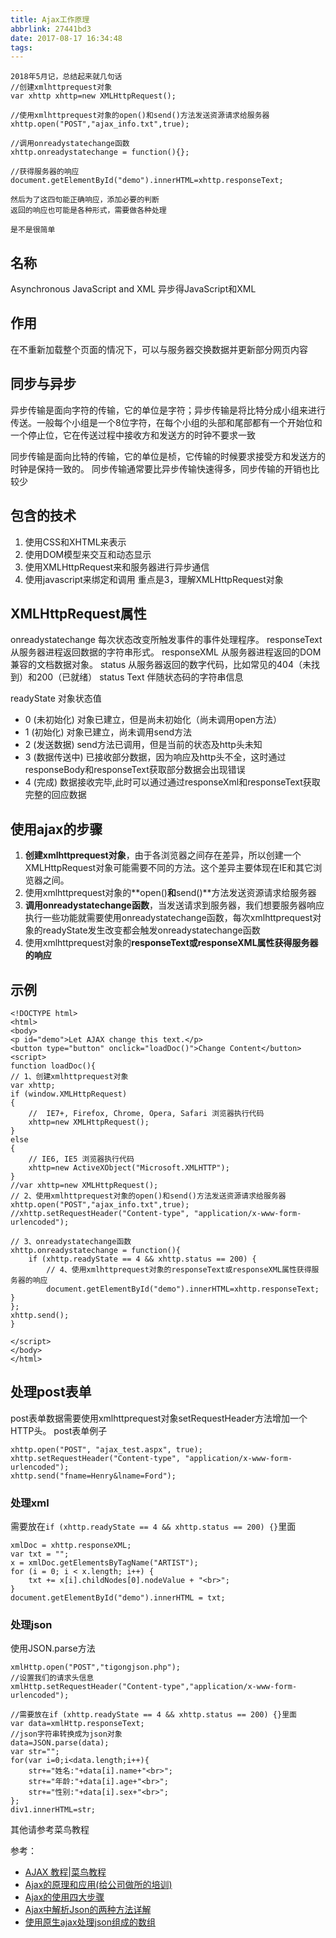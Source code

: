 ```yaml
---
title: Ajax工作原理
abbrlink: 27441bd3
date: 2017-08-17 16:34:48
tags:
---
```

```
2018年5月记，总结起来就几句话
//创建xmlhttprequest对象
var xhttp xhttp=new XMLHttpRequest();

//使用xmlhttprequest对象的open()和send()方法发送资源请求给服务器
xhttp.open("POST","ajax_info.txt",true);

//调用onreadystatechange函数
xhttp.onreadystatechange = function(){};

//获得服务器的响应
document.getElementById("demo").innerHTML=xhttp.responseText;

然后为了这四句能正确响应，添加必要的判断
返回的响应也可能是各种形式，需要做各种处理

是不是很简单
```


## 名称
Asynchronous JavaScript and XML
异步得JavaScript和XML

## 作用
在不重新加载整个页面的情况下，可以与服务器交换数据并更新部分网页内容

## 同步与异步
异步传输是面向字符的传输，它的单位是字符；异步传输是将比特分成小组来进行传送。一般每个小组是一个8位字符，在每个小组的头部和尾部都有一个开始位和一个停止位，它在传送过程中接收方和发送方的时钟不要求一致

同步传输是面向比特的传输，它的单位是桢，它传输的时候要求接受方和发送方的时钟是保持一致的。
同步传输通常要比异步传输快速得多，同步传输的开销也比较少


## 包含的技术

1. 使用CSS和XHTML来表示
2. 使用DOM模型来交互和动态显示
3. 使用XMLHttpRequest来和服务器进行异步通信
4. 使用javascript来绑定和调用
   重点是3，理解XMLHttpRequest对象

## XMLHttpRequest属性
onreadystatechange 每次状态改变所触发事件的事件处理程序。
responseText 从服务器进程返回数据的字符串形式。
responseXML 从服务器进程返回的DOM兼容的文档数据对象。
status 从服务器返回的数字代码，比如常见的404（未找到）和200（已就绪）
status Text 伴随状态码的字符串信息

readyState 对象状态值
* 0 (未初始化) 对象已建立，但是尚未初始化（尚未调用open方法）
* 1 (初始化) 对象已建立，尚未调用send方法
* 2 (发送数据) send方法已调用，但是当前的状态及http头未知
* 3 (数据传送中) 已接收部分数据，因为响应及http头不全，这时通过responseBody和responseText获取部分数据会出现错误
* 4 (完成) 数据接收完毕,此时可以通过通过responseXml和responseText获取完整的回应数据


## 使用ajax的步骤
1. **创建xmlhttprequest对象**，由于各浏览器之间存在差异，所以创建一个XMLHttpRequest对象可能需要不同的方法。这个差异主要体现在IE和其它浏览器之间。
2. 使用xmlhttprequest对象的**open()**和**send()**方法发送资源请求给服务器
3. **调用onreadystatechange函数**，当发送请求到服务器，我们想要服务器响应执行一些功能就需要使用onreadystatechange函数，每次xmlhttprequest对象的readyState发生改变都会触发onreadystatechange函数
4. 使用xmlhttprequest对象的**responseText或responseXML属性获得服务器的响应**


## 示例
```
<!DOCTYPE html>
<html>
<body>
<p id="demo">Let AJAX change this text.</p>
<button type="button" onclick="loadDoc()">Change Content</button>
<script>
function loadDoc(){
// 1、创建xmlhttprequest对象
var xhttp;
if (window.XMLHttpRequest)
{
	//  IE7+, Firefox, Chrome, Opera, Safari 浏览器执行代码
	xhttp=new XMLHttpRequest();
}
else
{
	// IE6, IE5 浏览器执行代码
	xhttp=new ActiveXObject("Microsoft.XMLHTTP");
}
//var xhttp=new XMLHttpRequest();
// 2、使用xmlhttprequest对象的open()和send()方法发送资源请求给服务器
xhttp.open("POST","ajax_info.txt",true);
//xhttp.setRequestHeader("Content-type", "application/x-www-form-urlencoded");

// 3、onreadystatechange函数
xhttp.onreadystatechange = function(){
	if (xhttp.readyState == 4 && xhttp.status == 200) {
		// 4、使用xmlhttprequest对象的responseText或responseXML属性获得服务器的响应
		document.getElementById("demo").innerHTML=xhttp.responseText;
}
};
xhttp.send();
}

</script>
</body>
</html>
```

## 处理post表单
post表单数据需要使用xmlhttprequest对象setRequestHeader方法增加一个HTTP头。
post表单例子
```
xhttp.open("POST", "ajax_test.aspx", true);
xhttp.setRequestHeader("Content-type", "application/x-www-form-urlencoded");
xhttp.send("fname=Henry&lname=Ford");
```

### 处理xml ###
需要放在`if (xhttp.readyState == 4 && xhttp.status == 200) {}`里面
```
xmlDoc = xhttp.responseXML;
var txt = "";
x = xmlDoc.getElementsByTagName("ARTIST");
for (i = 0; i < x.length; i++) {
	txt += x[i].childNodes[0].nodeValue + "<br>";
}
document.getElementById("demo").innerHTML = txt;
```

### 处理json ###
使用JSON.parse方法
```
xmlHttp.open("POST","tigongjson.php");
//设置我们的请求头信息
xmlHttp.setRequestHeader("Content-type","application/x-www-form-urlencoded");

//需要放在if (xhttp.readyState == 4 && xhttp.status == 200) {}里面
var data=xmlHttp.responseText;
//json字符串转换成为json对象
data=JSON.parse(data);
var str="";
for(var i=0;i<data.length;i++){
	str+="姓名:"+data[i].name+"<br>";
	str+="年龄:"+data[i].age+"<br>";
	str+="性别:"+data[i].sex+"<br>";
};
div1.innerHTML=str;
```
其他请参考菜鸟教程

参考：
* [AJAX 教程|菜鸟教程](http://www.runoob.com/ajax/ajax-tutorial.html)
* [Ajax的原理和应用(给公司做所的培训)](http://www.cnblogs.com/ustbwuyi/archive/2007/02/08/645061.html#2215165)
* [Ajax的使用四大步骤](http://www.jb51.net/article/88084.htm)
* [Ajax中解析Json的两种方法详解](http://www.cnblogs.com/mylove103104/p/4599001.html)
* [使用原生ajax处理json组成的数组](http://www.cnblogs.com/Gabriel-Wei/p/6002223.html)